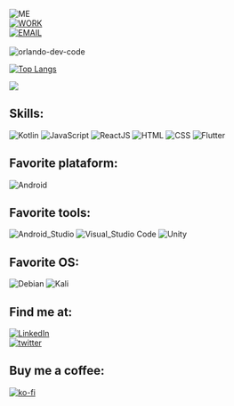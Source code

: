 ![ME](https://img.shields.io/badge/Programmer-Orlando%20N.%20Rodriguez-blue)<br>
[![WORK](https://img.shields.io/badge/Work-Android%20Developer%20at%20Inmersoft-brightgreen)](https://github.com/orgs/inmersoft-dev/teams/software-development)<br>
[![EMAIL](https://img.shields.io/badge/Email-dfashion.corp@gmail.com-9cf)](mailto:dfashion.corp@gmail.com)
<br>
<br>
<img src="https://github-readme-stats.vercel.app/api?username=orlando-dev-code&count_private=true&show_icons=true" alt="orlando-dev-code" />  

[![Top Langs](https://github-readme-stats.vercel.app/api/top-langs/?username=asielcabrera&layout=compact)](https://github.com/anuraghazra/github-readme-stats)

<img src="https://cr-ss-service.azurewebsites.net/api/ScreenShot?widget=summary&username=Qu35t64&badges=4&show-avatar=true&style=--header-bg-color:%233398FF;--border-radius:10px" />
<br> 

## Skills:
![Kotlin](https://img.shields.io/badge/Kotlin-0095D5?style=for-the-badge&logo=kotlin&logoColor=white&labelColor=101010) 
![JavaScript](https://img.shields.io/badge/JavaScript-yellow?style=for-the-badge&logo=javascript&logoColor=white&labelColor=101010) 
![ReactJS](https://img.shields.io/badge/React-blue?style=for-the-badge&logo=react&logoColor=white&labelColor=101010) 
![HTML](https://img.shields.io/badge/Html-orange?style=for-the-badge&logo=html5&logoColor=white&labelColor=101010) 
![CSS](https://img.shields.io/badge/Css-blue?style=for-the-badge&logo=css3&logoColor=white&labelColor=101010) 
![Flutter](https://img.shields.io/badge/Flutter-blue?style=for-the-badge&logo=flutter&logoColor=white&labelColor=101010)

## Favorite plataform:
![Android](https://img.shields.io/badge/Android-3DDC84?style=for-the-badge&logo=android&logoColor=white&labelColor=101010)</br>

## Favorite tools:
![Android_Studio](https://img.shields.io/badge/Android_Studio-3DDC84?style=for-the-badge&logo=android-studio&logoColor=white&labelColor=101010)
![Visual_Studio Code](https://img.shields.io/badge/Visual_Studio_Code-blue?style=for-the-badge&logo=visual-studio-code&logoColor=white&labelColor=101010)
![Unity](https://img.shields.io/badge/Unity-black?style=for-the-badge&logo=unity&logoColor=white&labelColor=101010)

## Favorite OS:
![Debian](https://img.shields.io/badge/Debian-red?style=for-the-badge&logo=debian&logoColor=white&labelColor=101010)
![Kali](https://img.shields.io/badge/Kali-blue?style=for-the-badge&logo=kali-linux&logoColor=white&labelColor=101010)
 
## Find me at:
[![LinkedIn](https://img.shields.io/badge/LinkedIn-Orlando_Novas_Rodriguez-0077B5?style=for-the-badge&logo=linkedin&logoColor=white&labelColor=101010)](https://www.linkedin.com/in/orlando-dev/)<br>
[![twitter](https://img.shields.io/badge/twitter-ORodrig02906451-0077B5?style=for-the-badge&logo=twitter&logoColor=white&labelColor=101010)](https://twitter.com/ORodrig02906451)

## Buy me a coffee:
[![ko-fi](https://ko-fi.com/img/githubbutton_sm.svg)](https://Ko-fi.com/orlandodev)
